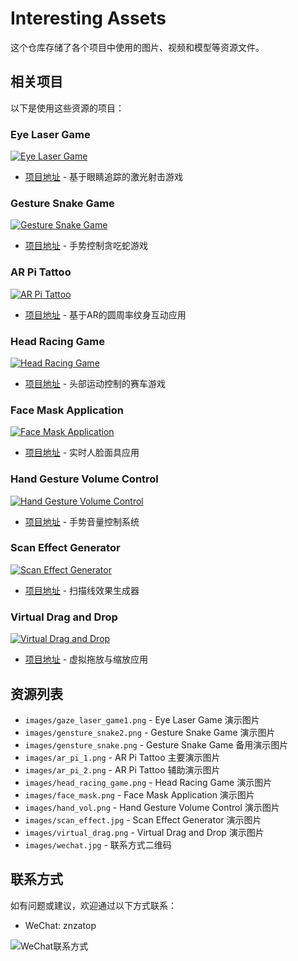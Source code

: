 # Interesting Assets

这个仓库存储了各个项目中使用的图片、视频和模型等资源文件。

## 相关项目

以下是使用这些资源的项目：

### Eye Laser Game
[![Eye Laser Game](images/gaze_laser_game1.png)](https://github.com/wangqiqi/gaze_laser_game)
- [项目地址](https://github.com/wangqiqi/gaze_laser_game) - 基于眼睛追踪的激光射击游戏

### Gesture Snake Game
[![Gesture Snake Game](images/gensture_snake2.png)](https://github.com/wangqiqi/gesture-snake)
- [项目地址](https://github.com/wangqiqi/gesture-snake) - 手势控制贪吃蛇游戏

### AR Pi Tattoo
[![AR Pi Tattoo](images/ar_pi_1.png)](https://github.com/wangqiqi/ar_pi_tattoo)
- [项目地址](https://github.com/wangqiqi/ar_pi_tattoo) - 基于AR的圆周率纹身互动应用

### Head Racing Game
[![Head Racing Game](images/head_racing_game.png)](https://github.com/wangqiqi/head-racing-game)
- [项目地址](https://github.com/wangqiqi/head-racing-game) - 头部运动控制的赛车游戏

### Face Mask Application
[![Face Mask Application](images/face_mask.png)](https://github.com/wangqiqi/face_mask)
- [项目地址](https://github.com/wangqiqi/face_mask) - 实时人脸面具应用

### Hand Gesture Volume Control
[![Hand Gesture Volume Control](images/hand_vol.png)](https://github.com/wangqiqi/hand_control_vol)
- [项目地址](https://github.com/wangqiqi/hand_control_vol) - 手势音量控制系统

### Scan Effect Generator
[![Scan Effect Generator](images/scan_effect.jpg)](https://github.com/wangqiqi/scan-effect)
- [项目地址](https://github.com/wangqiqi/scan-effect) - 扫描线效果生成器

### Virtual Drag and Drop
[![Virtual Drag and Drop](images/virtual_drag.png)](https://github.com/wangqiqi/virtual_drag_scale)
- [项目地址](https://github.com/wangqiqi/virtual_drag_scale) - 虚拟拖放与缩放应用

## 资源列表

- `images/gaze_laser_game1.png` - Eye Laser Game 演示图片
- `images/gensture_snake2.png` - Gesture Snake Game 演示图片
- `images/gensture_snake.png` - Gesture Snake Game 备用演示图片
- `images/ar_pi_1.png` - AR Pi Tattoo 主要演示图片
- `images/ar_pi_2.png` - AR Pi Tattoo 辅助演示图片
- `images/head_racing_game.png` - Head Racing Game 演示图片
- `images/face_mask.png` - Face Mask Application 演示图片
- `images/hand_vol.png` - Hand Gesture Volume Control 演示图片
- `images/scan_effect.jpg` - Scan Effect Generator 演示图片
- `images/virtual_drag.png` - Virtual Drag and Drop 演示图片
- `images/wechat.jpg` - 联系方式二维码

## 联系方式

如有问题或建议，欢迎通过以下方式联系：

- WeChat: znzatop

![WeChat联系方式](images/wechat.jpg)

